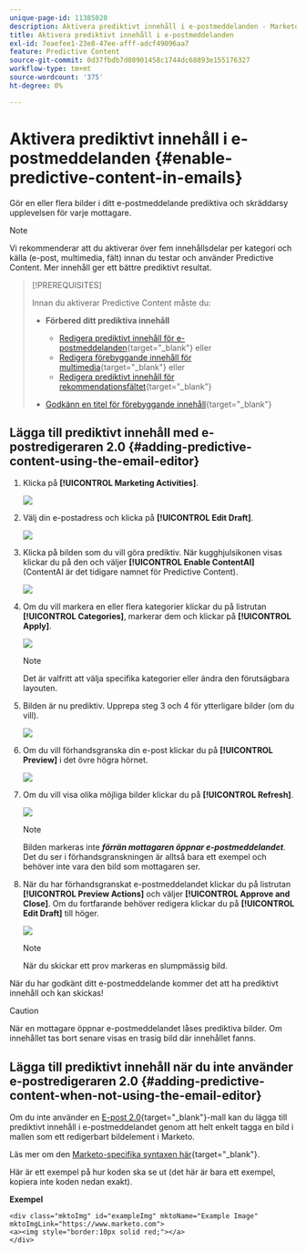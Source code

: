```yaml
---
unique-page-id: 11385020
description: Aktivera prediktivt innehåll i e-postmeddelanden - Marketo Docs - produktdokumentation
title: Aktivera prediktivt innehåll i e-postmeddelanden
exl-id: 7eaefee1-23e8-47ee-afff-adcf49096aa7
feature: Predictive Content
source-git-commit: 0d37fbdb7d08901458c1744dc68893e155176327
workflow-type: tm+mt
source-wordcount: '375'
ht-degree: 0%

---
```


# Aktivera prediktivt innehåll i e-postmeddelanden {#enable-predictive-content-in-emails}

Gör en eller flera bilder i ditt e-postmeddelande prediktiva och skräddarsy upplevelsen för varje mottagare.

>[!NOTE]
>
>Vi rekommenderar att du aktiverar över fem innehållsdelar per kategori och källa (e-post, multimedia, fält) innan du testar och använder Predictive Content. Mer innehåll ger ett bättre prediktivt resultat.

>[!PREREQUISITES]
>
>Innan du aktiverar Predictive Content måste du:
>
>* **Förbered ditt prediktiva innehåll**
>
>   * [Redigera prediktivt innehåll för e-postmeddelanden](/help/marketo/product-docs/predictive-content/working-with-predictive-content/edit-predictive-content-for-emails.md){target="_blank"} eller
>   * [Redigera förebyggande innehåll för multimedia](/help/marketo/product-docs/predictive-content/working-with-predictive-content/edit-predictive-content-for-rich-media.md){target="_blank"} eller
>   * [Redigera prediktivt innehåll för rekommendationsfältet](/help/marketo/product-docs/predictive-content/working-with-predictive-content/edit-predictive-content-for-the-recommendation-bar.md){target="_blank"}
>
>* [Godkänn en titel för förebyggande innehåll](/help/marketo/product-docs/predictive-content/working-with-all-content/approve-a-title-for-predictive-content.md){target="_blank"}

## Lägga till prediktivt innehåll med e-postredigeraren 2.0 {#adding-predictive-content-using-the-email-editor}

1. Klicka på **[!UICONTROL Marketing Activities]**.

   ![](assets/one.png)

1. Välj din e-postadress och klicka på **[!UICONTROL Edit Draft]**.

   ![](assets/two.png)

1. Klicka på bilden som du vill göra prediktiv. När kugghjulsikonen visas klickar du på den och väljer **[!UICONTROL Enable ContentAI]** (ContentAI är det tidigare namnet för Predictive Content).

   ![](assets/three.png)

1. Om du vill markera en eller flera kategorier klickar du på listrutan **[!UICONTROL Categories]**, markerar dem och klickar på **[!UICONTROL Apply]**.

   ![](assets/four.png)

   >[!NOTE]
   >
   >Det är valfritt att välja specifika kategorier eller ändra den förutsägbara layouten.

1. Bilden är nu prediktiv. Upprepa steg 3 och 4 för ytterligare bilder (om du vill).

   ![](assets/five.png)

1. Om du vill förhandsgranska din e-post klickar du på **[!UICONTROL Preview]** i det övre högra hörnet.

   ![](assets/six.png)

1. Om du vill visa olika möjliga bilder klickar du på **[!UICONTROL Refresh]**.

   ![](assets/seven.png)

   >[!NOTE]
   >
   >Bilden markeras inte **_förrän mottagaren öppnar e-postmeddelandet_**. Det du ser i förhandsgranskningen är alltså bara ett exempel och behöver inte vara den bild som mottagaren ser.

1. När du har förhandsgranskat e-postmeddelandet klickar du på listrutan **[!UICONTROL Preview Actions]** och väljer **[!UICONTROL Approve and Close]**. Om du fortfarande behöver redigera klickar du på **[!UICONTROL Edit Draft]** till höger.

   ![](assets/eight.png)

   >[!NOTE]
   >
   >När du skickar ett prov markeras en slumpmässig bild.

När du har godkänt ditt e-postmeddelande kommer det att ha prediktivt innehåll och kan skickas!

>[!CAUTION]
>
>När en mottagare öppnar e-postmeddelandet låses prediktiva bilder. Om innehållet tas bort senare visas en trasig bild där innehållet fanns.

## Lägga till prediktivt innehåll när du inte använder e-postredigeraren 2.0 {#adding-predictive-content-when-not-using-the-email-editor}

Om du inte använder en [E-post 2.0](/help/marketo/product-docs/email-marketing/general/email-editor-2/email-editor-v2-0-overview.md){target="_blank"}-mall kan du lägga till prediktivt innehåll i e-postmeddelandet genom att helt enkelt tagga en bild i mallen som ett redigerbart bildelement i Marketo.

Läs mer om den [Marketo-specifika syntaxen här](/help/marketo/product-docs/email-marketing/general/email-editor-2/email-template-syntax.md#elements){target="_blank"}.

Här är ett exempel på hur koden ska se ut (det här är bara ett exempel, kopiera inte koden nedan exakt).

**Exempel**

```example
<div class="mktoImg" id="exampleImg" mktoName="Example Image" mktoImgLink="https://www.marketo.com">  
<a><img style="border:10px solid red;"></a>  
</div>
```
